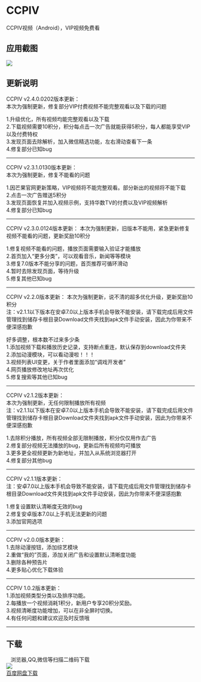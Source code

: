 # CCPIV
CCPIV视频（Android），VIP视频免费看

## 应用截图

  
![](http://ac-qmtbhnki.clouddn.com/b5ba5b5ceb6415274c7d.png)

## 更新说明  

CCPIV v2.4.0.0202版本更新：  
本次为强制更新，修复部分VIP付费视频不能完整观看以及下载的问题  
  
1.升级优化，所有视频均能完整观看以及下载  
2.下载视频需要10积分，积分每点击一次广告就能获得5积分，每人都能享受VIP以及付费特权  
3.发现页面去除解析，加入微信精选功能，左右滑动查看下一条  
4.修复部分已知bug  

 --------------------------------------------------------  
  
CCPIV v2.3.1.0130版本更新：  
本次为强制更新，修复不能看的问题  
  
1.因芒果官网更新策略，VIP视频将不能完整观看。部分新出的视频将不能下载  
2.点击一次广告赠送5积分  
3.发现页面恢复并加入视频示例，支持华数TV的付费以及VIP视频解析  
4.修复部分已知bug  
  
 --------------------------------------------------------  
 
CCPIV v2.3.0.0124版本更新：
本次为强制更新，旧版本不能用，紧急更新修复视频不能看的问题，更新奖励10积分  
  
1.修复视频不能看的问题，播放页面需要输入验证才能播放  
2.首页加入“更多分类”，可以观看音乐，新闻等等模块  
3.修复7.0版本不能分享的问题，首页推荐可循环滑动  
4.暂时去除发现页面，等待升级  
5.修复其他已知bug  

 --------------------------------------------------------  

 CCPIV v2.2.0版本更新：
本次为强制更新，说不清的超多优化升级，更新奖励10积分  
注：v2.1.1以下版本在安卓7.0以上版本手机会导致不能安装，请下载完成后用文件管理找到储存卡根目录Download文件夹找到apk文件手动安装，因此为你带来不便深感抱歉  

好多调整，根本数不过来多少条  
1.添加视频下载和播放历史记录，支持断点重连，默认保存到download文件夹  
2.添加动漫模块，可以看动漫啦！！！  
3.视频列表UI变更，关于作者里面添加“调戏开发者”  
4.网页播放修改地址再次优化  
5.修复搜索等其他已知bug  

 --------------------------------------------------------  

CCPIV v2.1.2版本更新：  
本次为强制更新，无任何限制播放所有视频  
注：v2.1.1以下版本在安卓7.0以上版本手机会导致不能安装，请下载完成后用文件管理找到储存卡根目录Download文件夹找到apk文件手动安装，因此为你带来不便深感抱歉  

1.去除积分播放，所有视频全部无限制播放，积分仅仅用作去广告  
2.修复部分视频无法播放的bug，更新后所有视频均可播放  
3.更多更全视频更新为新地址，并加入从系统浏览器打开  
4.修复部分其他bug  

 --------------------------------------------------------  

CCPIV v2.1.1版本更新：  
注：安卓7.0以上版本手机会导致不能安装，请下载完成后用文件管理找到储存卡根目录Download文件夹找到apk文件手动安装，因此为你带来不便深感抱歉  

1.修复设置默认清晰度无效的bug  
2.修复安卓版本7.0以上手机无法更新的问题  
3.添加官网选项  

 --------------------------------------------------------  

CCPIV v2.0.0版本更新：  
1.去除动漫按钮，添加综艺模块  
2.重做“我的”页面，添加关闭广告和设置默认清晰度功能  
3.删除各种预告片  
4.更多贴心优化下载体验  

 --------------------------------------------------------  

CCPIV 1.0.2版本更新：  
1.添加视频类型分类以及排序功能。  
2.每播放一个视频消耗1积分，新用户专享20积分奖励。  
3.视频清晰度功能增加，可以在非全屏时切换。  
4.有任何问题和建议欢迎及时反馈哦  

--------------------------------------------------------  

## 下载  
    浏览器,QQ,微信等扫描二维码下载  
![](http://ac-qmtbhnki.clouddn.com/eb09e340597c23662e10.png)  
[百度网盘下载](https://pan.baidu.com/s/1c2wGHBa)
